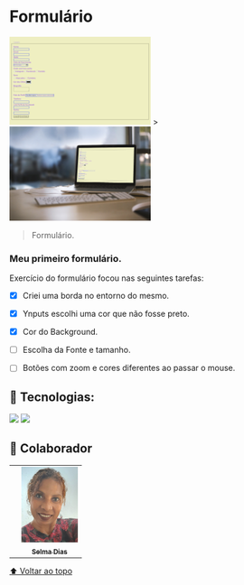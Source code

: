 # Formulário


<img src="./assets/myform.png" width="250px" alt="foto-formulario">      >   <img src="./assets/form-mokup.png" width="250px" alt="foto-formulario"> 

> Formulário.

### Meu primeiro formulário.

Exercício do formulário focou nas seguintes tarefas:

- [x] Criei uma borda no entorno do mesmo.
- [x] Ynputs escolhi uma cor que não fosse preto.
- [x] Cor do Background.
- [ ] Escolha da Fonte e tamanho.
- [ ] Botões com zoom e cores diferentes ao passar o mouse.


## 🚀 Tecnologias:

<img src="https://img.shields.io/badge/HTML5-E34F26?style=for-the-badge&logo=html5&logoColor=white" /> <img src="https://img.shields.io/badge/CSS-239120?&style=for-the-badge&logo=css3&logoColor=white" /> 



## 🤝 Colaborador



<table>
  <td>
    <td align="center">
      <a href="#">
        <img src="./assets/fotoselma.jpg" width="100px;" alt="Foto de selma dias"/><br>
        <sub>
          <b>Selma Dias</b>
        </sub>
      </a>
    </td>
    
        
   
 
</table>




[⬆ Voltar ao topo](#YOGA)<br>

